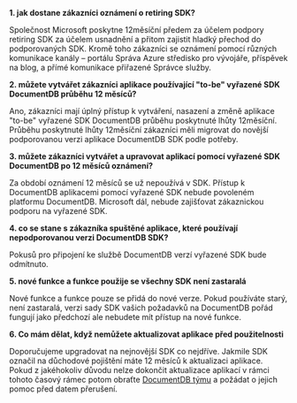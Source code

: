 **1. jak dostane zákazníci oznámení o retiring SDK?**

Společnost Microsoft poskytne 12měsíční předem za účelem podpory retiring SDK za účelem usnadnění a přitom zajistit hladký přechod do podporovaných SDK. Kromě toho zákazníci se oznámení pomocí různých komunikace kanály – portálu Správa Azure středisko pro vývojáře, příspěvek na blog, a přímé komunikace přiřazené Správce služby.

**2. můžete vytvářet zákazníci aplikace používající "to-be" vyřazené SDK DocumentDB průběhu 12 měsíců?** 

Ano, zákazníci mají úplný přístup k vytváření, nasazení a změně aplikace "to-be" vyřazené SDK DocumentDB průběhu poskytnuté lhůty 12měsíční. Průběhu poskytnuté lhůty 12měsíční zákazníci měli migrovat do novější podporovanou verzi aplikace DocumentDB SDK podle potřeby.

**3. můžete zákazníci vytvářet a upravovat aplikací pomocí vyřazené SDK DocumentDB po 12 měsíců oznámení?**

Za období oznámení 12 měsíců se už nepoužívá v SDK. Přístup k DocumentDB aplikacemi pomocí vyřazené SDK nebude povoleném platformu DocumentDB. Microsoft dál, nebude zajišťovat zákaznickou podporu na vyřazené SDK.

**4. co se stane s zákazníka spuštěné aplikace, které používají nepodporovanou verzi DocumentDB SDK?**

Pokusů pro připojení ke službě DocumentDB verzí vyřazené SDK bude odmítnuto. 

**5. nové funkce a funkce použije se všechny SDK není zastaralá**

Nové funkce a funkce pouze se přidá do nové verze. Pokud používáte starý, není zastaralá, verzi sady SDK vašich požadavků na DocumentDB pořád fungují jako předchozí ale nebudete mít přístup na nové funkce.  

**6. Co mám dělat, když nemůžete aktualizovat aplikace před použitelnosti**

Doporučujeme upgradovat na nejnovější SDK co nejdříve. Jakmile SDK označil na důchodové pojištění máte 12 měsíců k aktualizaci aplikace. Pokud z jakéhokoliv důvodu nelze dokončit aktualizace aplikací v rámci tohoto časový rámec potom obraťte [DocumentDB týmu](mailto:askdocdb@microsoft.com) a požádat o jejich pomoc před datem přerušení.
